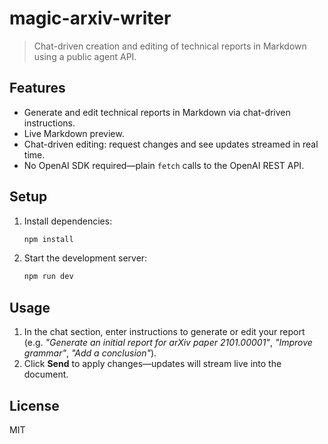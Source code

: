 # magic-arxiv-writer

> Chat-driven creation and editing of technical reports in Markdown using a public agent API.

## Features

- Generate and edit technical reports in Markdown via chat-driven instructions.
- Live Markdown preview.
- Chat-driven editing: request changes and see updates streamed in real time.
- No OpenAI SDK required—plain `fetch` calls to the OpenAI REST API.

## Setup
1. Install dependencies:
   ```bash
   npm install
   ```
2. Start the development server:
   ```bash
   npm run dev
   ```

## Usage
1. In the chat section, enter instructions to generate or edit your report (e.g. _"Generate an initial report for arXiv paper 2101.00001"_, _"Improve grammar"_, _"Add a conclusion"_).
2. Click **Send** to apply changes—updates will stream live into the document.

## License
MIT
